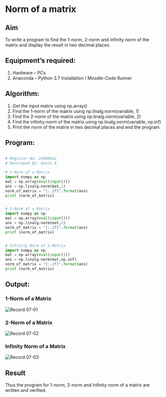 # Norm of a matrix
## Aim
To write a program to find the 1-norm, 2-norm and infinity norm of the matrix and display the result in two decimal places.
## Equipment’s required:
1.	Hardware – PCs
2.	Anaconda – Python 3.7 Installation / Moodle-Code Runner
## Algorithm:
1. Get the input matrix using np.array()   
2. Find the 1-norm of the matrix using np.linalg.norm(variable, 1)
3. Find the 2-norm of the matrix using np.linalg.norm(variable, 2)
4. Find the infinity-norm of the matrix using np.linalg.norm(variable, np.inf)
5. Print the norm of the matrix in two decimal places and end the program.


## Program:
```Python

# Register No: 24900642
# Developed By: Aswin B

# 1-Norm of a Matrix
import numpy as np
mat = np.array(eval(input()))
ans = np.linalg.norm(mat,1)
norm_of_matrix = "{:.2f}".format(ans)
print (norm_of_matrix)


# 2-Norm of a Matrix
import numpy as np
mat = np.array(eval(input()))
ans = np.linalg.norm(mat,2)
norm_of_matrix = "{:.2f}".format(ans)
print (norm_of_matrix)


# Infinity Norm of a Matrix
import numpy as np
mat = np.array(eval(input()))
ans = np.linalg.norm(mat,np.inf)
norm_of_matrix = "{:.2f}".format(ans)
print (norm_of_matrix)

```
## Output:
### 1-Norm of a Matrix
![Record 07-01](https://github.com/user-attachments/assets/10e35780-db74-4188-a258-1e34cae2a136)


### 2-Norm of a Matrix
![Record 07-02](https://github.com/user-attachments/assets/04de6069-bb8e-4b81-b866-d0da0bc0e009)


### Infinity Norm of a Matrix
![Record 07-03](https://github.com/user-attachments/assets/6a50f9a9-5407-4d7d-8faa-38f1a94d38bc)



## Result
Thus the program for 1-norm, 2-norm and Infinity norm of a matrix are written and verified.
